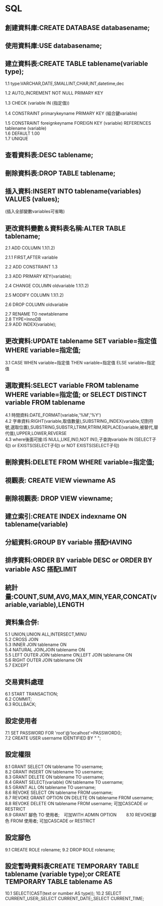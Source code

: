 # SQL
## 創建資料庫:CREATE DATABASE databasename;
## 使用資料庫:USE databasename;
## 建立資料表:CREATE TABLE tablename(variable type);
1.1 type:VARCHAR,DATE,SMALLINT,CHAR,INT,datetime,dec

1.2 AUTO_INCREMENT NOT NULL PRIMARY KEY  

1.3 CHECK (variable IN (指定值))  

1.4 CONSTRAINT primarykeyname PRIMARY KEY (組合鍵variable)  

1.5 CONSTRAINT foreignkeyname FOREIGN KEY (variable) REFERENCES tablename (variable)  
1.6 DEFAULT 1.00  
1.7 UNIQUE  
## 查看資料表:DESC tablename;
## 刪除資料表:DROP TABLE tablename;
## 插入資料:INSERT INTO tablename(variables) VALUES (values);
(插入全部變數variables可省略)
## 更改資料變數＆資料表名稱:ALTER TABLE tablename;
2.1 ADD COLUMN 1.1(1.2)  

2.1.1 FIRST,AFTER variable   

2.2 ADD CONSTRAINT 1.3  

2.3 ADD PRIMARY KEY(variable);  

2.4 CHANGE COLUMN oldvariable 1.1(1.2)  

2.5 MODIFY COLUMN 1.1(1.2)  

2.6 DROP COLUMN oldvariable  

2.7 RENAME TO newtablename  
2.8 TYPE=InnoDB   
2.9 ADD INDEX(variable);  
## 更改資料:UPDATE tablename SET variable=指定值 WHERE variable=指定值;
3.1 CASE WHEN variable=指定值 THEN variable=指定值 ELSE variable=指定值  
## 選取資料:SELECT variable FROM tablename WHERE variable=指定值; or SELECT DISTINCT variable FROM tablename
4.1 時間資料:DATE_FORMAT(variable,'%M','%Y')  
4.2 字串資料:RIGHT(variable,取值數量),SUBSTRING_INDEX(variable,切割符號,選取位置),SUBSTRING,SUBSTR,LTRIM,RTRIM,REPLACE(variable,被替代,替代值),UPPER,LOWER,REVERSE  
4.3 where後面可接:IS NULL,LIKE,IN(),NOT IN(),子查詢variable IN (SELECT子句) or EXISTS(SELECT子句) or NOT EXISTS(SELECT子句)  
## 刪除資料:DELETE FROM WHERE variable=指定值;
## 視觀表: CREATE VIEW viewname AS 
## 刪除視觀表: DROP VIEW viewname;
## 建立索引:CREATE INDEX indexname ON tablename(variable)
## 分組資料:GROUP BY variable 搭配HAVING
## 排序資料:ORDER BY variable DESC or ORDER BY variable ASC 搭配LIMIT
## 統計量:COUNT,SUM,AVG,MAX,MIN,YEAR,CONCAT(variable,variable),LENGTH
## 資料集合併:
5.1 UNION,UNION ALL,INTERSECT,MINU  
5.2 CROSS JOIN  
5.3 INNER JOIN tablename ON  
5.4 NATURAL JOIN,JOIN tablename ON  
5.5 LEFT OUTER JOIN tablename ON,LEFT JOIN tablename ON    
5.6 RIGHT OUTER JOIN tablename ON    
5.7 EXCEPT  
## 交易資料處理
6.1 START TRANSACTION;  
6.2 COMMIT;   
6.3 ROLLBACK;  
## 設定使用者
7.1 SET PASSWORD FOR 'root'@'localhost'=PASSWORD();  
7.2 CREATE USER username IDENTIFIED BY " ";  
## 設定權限
8.1 GRANT SELECT ON tablename TO username;  
8.2 GRANT INSERT ON tablename TO username;  
8.3 GRANT DELETE ON tablename TO username;  
8.4 GRANT SELECT(variable) ON tablename TO username;  
8.5 GRANT ALL ON tablename TO username;  
8.6 REVOKE SELECT ON tablename FROM username;  
8.7 REVOKE GRANT OPTION ON DELETE ON tablename FROM username;  
8.8 REVOKE DELETE ON tablename FROM username; 可加CASCADE or RESTRICT  
8.9 GRANT 腳色 TO 使用者;　可加WITH ADMIN OPTION　　 
8.10 REVOKE腳色 FROM 使用者; 可加CASCADE or RESTRICT  



## 設定腳色
9.1 CREATE ROLE rolename;
9.2 DROP ROLE rolename;
## 設定暫時資料表CREATE TEMPORARY TABLE tablename (variable type);or CREATE TEMPORARY TABLE tablename AS 
10.1 SELECT(CAST(text or number AS type));
10.2 SELECT CURRENT_USER;,SELECT CURRENT_DATE;,SELECT CURRENT_TIME;
